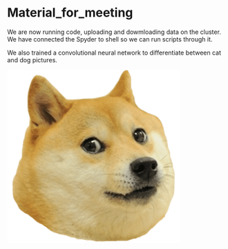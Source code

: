 # Material_for_meeting

We are now running code, uploading and dowmloading data on the cluster. We have connected the Spyder to shell so we can run scripts through it. 

We also trained a convolutional neural network to differentiate between cat and dog pictures. 

![doge](/Images/doge.png)
